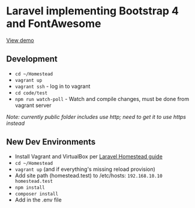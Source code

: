 # Laravel implementing Bootstrap 4 and FontAwesome

[View demo](http://virtual-laravel-twbs4.herokuapp.com/)

## Development

- `cd ~/Homestead`
- `vagrant up`
- `vagrant ssh` - log in to vagrant
- `cd code/test`
- `npm run watch-poll` - Watch and compile changes, must be done from vagrant server

_Note: currently public folder includes use http; need to get it to use https instead_

## New Dev Environments

- Install Vagrant and VirtualBox per [Laravel Homestead guide](https://laravel.com/docs/5.6/homestead)
- `cd ~/Homestead`
- `vagrant up` (and if everything's missing reload provision)
- Add site path (homestead.test) to /etc/hosts:  `192.168.10.10 homestead.test`
- `npm install`
- `composer install`
- Add in the .env file
